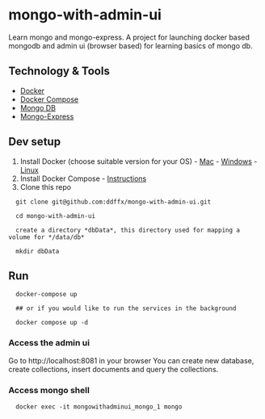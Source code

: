 # mongo-with-admin-ui
Learn mongo and mongo-express. A project for launching docker based mongodb and admin ui (browser based) for learning basics of mongo db.


## Technology & Tools
  - [Docker](https://www.docker.com/)
  - [Docker Compose](https://docs.docker.com/compose/)
  - [Mongo DB](https://www.mongodb.com/)
  - [Mongo-Express](https://github.com/mongo-express/mongo-express)

## Dev setup
  1. Install Docker (choose suitable version for your OS)
    - [Mac](https://docs.docker.com/engine/installation/mac/)
    - [Windows](https://docs.docker.com/engine/installation/windows/)
    - [Linux](https://docs.docker.com/engine/installation/linux/)
  2. Install Docker Compose
    - [Instructions](https://docs.docker.com/compose/install/) 
  3. Clone this repo
  ```
    git clone git@github.com:ddffx/mongo-with-admin-ui.git

    cd mongo-with-admin-ui

    create a directory *dbData*, this directory used for mapping a volume for */data/db*

    mkdir dbData
  ```

## Run 
```
  docker-compose up 

  ## or if you would like to run the services in the background

  docker compose up -d
```

### Access the admin ui
Go to http://localhost:8081 in your browser
You can create new database, create collections, insert documents and query the collections.

### Access mongo shell
```
  docker exec -it mongowithadminui_mongo_1 mongo
```
